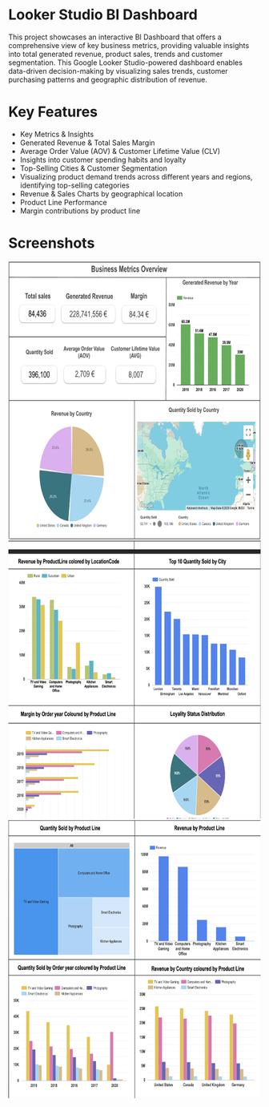 # Looker Studio BI Dashboard

This project showcases an interactive BI Dashboard that offers a comprehensive view of key business metrics, providing valuable insights into total generated revenue, product sales, trends and customer segmentation. This Google Looker Studio-powered dashboard enables data-driven decision-making by visualizing sales trends, customer purchasing patterns and geographic distribution of revenue.

# Key Features

- Key Metrics & Insights
- Generated Revenue & Total Sales Margin
- Average Order Value (AOV) & Customer Lifetime Value (CLV)
- Insights into customer spending habits and loyalty
- Top-Selling Cities & Customer Segmentation
- Visualizing product demand trends across different years and regions, identifying top-selling categories
- Revenue & Sales Charts by geographical location
- Product Line Performance
- Margin contributions by product line

# Screenshots

<img src="screenshots/bi01.png" width=750 height=555>
<img src="screenshots/bi02.png" width=750 height=555>
<img src="screenshots/bi03.png" width=750 height=555>
